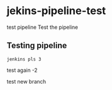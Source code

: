 # jekins-pipeline-test
test pipeline
Test the pipeline

## Testing pipeline 
```
jenkins pls 3
```

test again -2

test new branch
